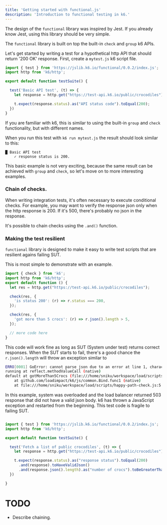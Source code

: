 ```yaml
---
title: 'Getting started with functional.js'
description: 'Introduction to functional testing in k6.'
---
```


The design of the `functional` library was inspired by Jest. If you already know Jest, using this library should be very simple. 

The `functional` library is built on top the built-in `check` and `group` k6 APIs.


Let's get started by writing a test for a hypothetical http API that should return '200 OK' response. 
First, create a `mytest.js` k6 script file.


<CodeGroup labels={[]}>

```javascript
import { test } from 'https://jslib.k6.io/functional/0.0.2/index.js';
import http from 'k6/http';

export default function testSuite() {

  test('Basic API test', (t) => {
    let response = http.get("https://test-api.k6.io/public/crocodiles")

    t.expect(response.status).as("API status code").toEqual(200);
  })
}
```

</CodeGroup>

If you are familiar with k6, this is similar to using the built-in `group` and `check` functionality, but with different names.

When you run this test with `k6 run mytest.js` the result should look similar to this:

```
█ Basic API test
    ✓ response status is 200.
```

This basic example is not very exciting, because the same result can be achieved with `group` and `check`, so let's move on to more interesting examples.

### Chain of checks.

When writing integration tests, it's often necessary to execute conditional checks. For example, you may want to verify the response json only when the http response is 200. If it's 500, there's probably no json in the response.

It's possible to chain checks using the `.and()` function.



### Making the test resilient

`functional` library is designed to make it easy to write test scripts that are resilient agains failing SUT. 

This is most simple to demonstrate with an example. 

<CodeGroup labels={[]}>

```javascript
import { check } from 'k6';
import http from 'k6/http';
export default function () {
  let res = http.get("https://test-api.k6.io/public/crocodiles");

  check(res, {
    'is status 200': (r) => r.status === 200,
  });

  check(res, {
    'got more than 5 crocs': (r) => r.json().length > 5,
  });

  // more code here
}
```

</CodeGroup>


This code will work fine as long as SUT (System under test) returns correct responses. When the SUT starts to fail, there's a good chance the `r.json().length` will throw an exception similar to 

```bash
ERRO[0001] GoError: cannot parse json due to an error at line 1, character 2 , error: invalid character '<' looking for beginning of value
running at reflect.methodValueCall (native)
default at gotMoreThan5Crocs (file:///home/sniku/workspace/load/scripts/happy-path-check.js:7:68(5))
	at github.com/loadimpact/k6/js/common.Bind.func1 (native)
	at file:///home/sniku/workspace/load/scripts/happy-path-check.js:5:22(17)  executor=per-vu-iterations scenario=default source=stacktrace
```

In this example, system was overloaded and the load balancer returned 503 response that did not have a valid json body. k6 has thrown a JavaScript exception and restarted from the beginning. 
This test code is fragile to failing SUT.


<CodeGroup labels={[]}>

```javascript

import { test } from 'https://jslib.k6.io/functional/0.0.2/index.js';
import http from 'k6/http';

export default function testSuite() {

  test('Fetch a list of public crocodiles', (t) => {
    let response = http.get("https://test-api.k6.io/public/crocodiles")

    t.expect(response.status).as("response status").toEqual(200)
      .and(response).toHaveValidJson()
      .and(response.json().length).as("number of crocs").toBeGreaterThan(5);
  })

} 
```

</CodeGroup>


# TODO
- Describe chaining.

